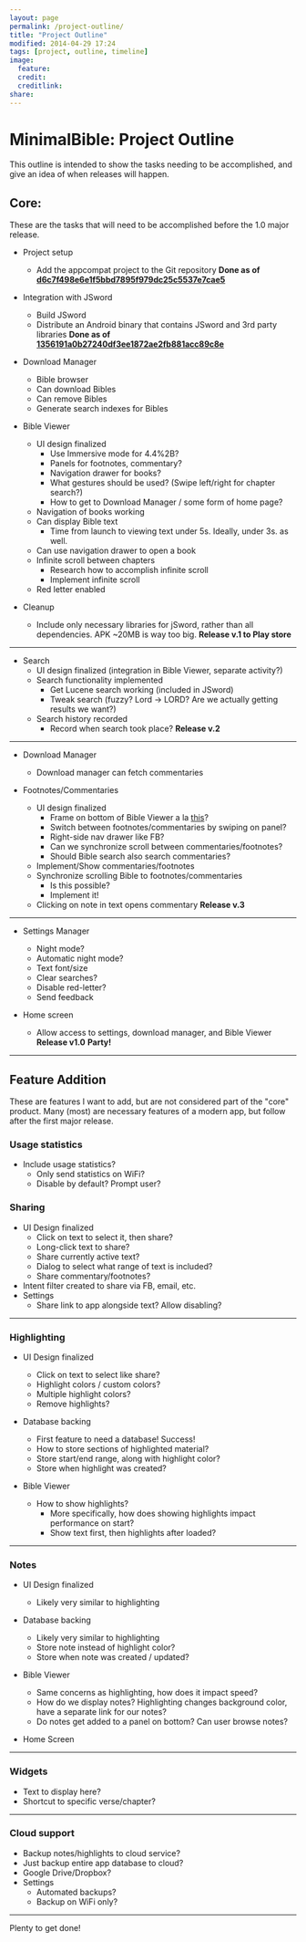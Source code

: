 ```yaml
---
layout: page
permalink: /project-outline/
title: "Project Outline"
modified: 2014-04-29 17:24
tags: [project, outline, timeline]
image:
  feature: 
  credit: 
  creditlink: 
share: 
---
```


# MinimalBible: Project Outline

This outline is intended to show the tasks needing to be accomplished, and give an idea of when releases will happen.


##  Core:

These are the tasks that will need to be accomplished before the 1.0 major release.


  * Project setup
    * Add the appcompat project to the Git repository
**Done as of [d6c7f498e6e1f5bbd7895f979dc25c5537e7cae5][1]**


  * Integration with JSword
    * Build JSword
    * Distribute an Android binary that contains JSword and 3rd party libraries
**Done as of [1356191a0b27240df3ee1872ae2fb881acc89c8e][2]**


  * Download Manager

    * Bible browser
    * Can download Bibles
    * Can remove Bibles
    * Generate search indexes for Bibles
  * Bible Viewer

    * UI design finalized
      * Use Immersive mode for 4.4%2B?
      * Panels for footnotes, commentary?
      * Navigation drawer for books?
      * What gestures should be used? (Swipe left/right for chapter search?)
      * How to get to Download Manager / some form of home page?
    * Navigation of books working
    * Can display Bible text
      * Time from launch to viewing text under 5s. Ideally, under 3s. as well.
    * Can use navigation drawer to open a book
    * Infinite scroll between chapters
      * Research how to accomplish infinite scroll
      * Implement infinite scroll
    * Red letter enabled
  * Cleanup

    * Include only necessary libraries for jSword, rather than all dependencies. APK ~20MB is way too big.
**Release v.1 to Play store**


* * *

  * Search
    * UI design finalized (integration in Bible Viewer, separate activity?)
    * Search functionality implemented
      * Get Lucene search working (included in JSword)
      * Tweak search (fuzzy? Lord -&gt; LORD? Are we actually getting results we want?)
    * Search history recorded
      * Record when search took place?
**Release v.2**


* * *

  * Download Manager

    * Download manager can fetch commentaries
  * Footnotes/Commentaries

    * UI design finalized
      * Frame on bottom of Bible Viewer a la [this][3]?
      * Switch between footnotes/commentaries by swiping on panel?
      * Right-side nav drawer like FB?
      * Can we synchronize scroll between commentaries/footnotes?
      * Should Bible search also search commentaries?
    * Implement/Show commentaries/footnotes
    * Synchronize scrolling Bible to footnotes/commentaries
      * Is this possible?
      * Implement it!
    * Clicking on note in text opens commentary
**Release v.3**


* * *

  * Settings Manager

    * Night mode?
    * Automatic night mode?
    * Text font/size
    * Clear searches?
    * Disable red-letter?
    * Send feedback
  * Home screen

    * Allow access to settings, download manager, and Bible Viewer
**Release v1.0**
**Party!**


* * *

##  Feature Addition

These are features I want to add, but are not considered part of the "core" product. Many (most) are necessary features of a modern app, but follow after the first major release.


###  Usage statistics

  * Include usage statistics?
    * Only send statistics on WiFi?
    * Disable by default? Prompt user?

###  Sharing

  * UI Design finalized
    * Click on text to select it, then share?
    * Long-click text to share?
    * Share currently active text?
    * Dialog to select what range of text is included?
    * Share commentary/footnotes?
  * Intent filter created to share via FB, email, etc.
  * Settings
    * Share link to app alongside text? Allow disabling?

* * *

###  Highlighting

  * UI Design finalized

    * Click on text to select like share?
    * Highlight colors / custom colors?
    * Multiple highlight colors?
    * Remove highlights?
  * Database backing

    * First feature to need a database! Success!
    * How to store sections of highlighted material?
    * Store start/end range, along with highlight color?
    * Store when highlight was created?
  * Bible Viewer

    * How to show highlights?
      * More specifically, how does showing highlights impact performance on start?
      * Show text first, then highlights after loaded?

* * *

###  Notes

  * UI Design finalized

    * Likely very similar to highlighting
  * Database backing

    * Likely very similar to highlighting
    * Store note instead of highlight color?
    * Store when note was created / updated?
  * Bible Viewer

    * Same concerns as highlighting, how does it impact speed?
    * How do we display notes? Highlighting changes background color, have a separate link for our notes?
    * Do notes get added to a panel on bottom? Can user browse notes?
  * Home Screen


* * *

###  Widgets

  * Text to display here?
  * Shortcut to specific verse/chapter?

* * *

###  Cloud support

  * Backup notes/highlights to cloud service?
  * Just backup entire app database to cloud?
  * Google Drive/Dropbox?
  * Settings
    * Automated backups?
    * Backup on WiFi only?

* * *

Plenty to get done!

   [1]: https://github.com/DjBushido/MinimalBible/commit/d6c7f498e6e1f5bbd7895f979dc25c5537e7cae5
   [2]: https://github.com/DjBushido/MinimalBible/commit/1356191a0b27240df3ee1872ae2fb881acc89c8e
   [3]: http://blog.neteril.org/blog/2013/10/10/framelayout-your-best-ui-friend/

